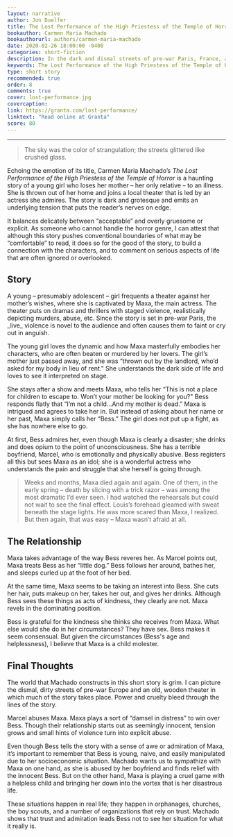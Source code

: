 ```yaml
---
layout: narrative
author: Jon Duelfer
title: The Lost Performance of the High Priestess of the Temple of Horror
bookauthor: Carmen Maria Machado
bookauthorurl: authors/carmen-maria-machado
date: 2020-02-26 18:00:00 -0400
categories: short-fiction
description: In the dark and dismal streets of pre-war Paris, France, a young girl loses her mother to illness. She joins the crew at a local theater that is known for its staged violence, fake blood, and unhinged main actress. The girl has nowhere else to turn.
keywords: The Lost Performance of the High Priestess of the Temple of Horror carmen maria machado review fiction short story granta
type: short story
recommended: true
order: 8
comments: true
cover: lost-performance.jpg
covercaption:
link: https://granta.com/lost-performance/
linktext: "Read online at Granta"
score: 80
---
```

<hr/>

> The sky was the color of strangulation; the streets glittered like crushed glass.

Echoing the emotion of its title, Carmen Maria Machado’s _The Lost Performance of the High Priestess of the Temple of Horror_ is a haunting story of a young girl who loses her mother – her only relative – to an illness. She is thrown out of her home and joins a local theater that is led by an actress she admires. The story is dark and grotesque and emits an underlying tension that puts the reader’s nerves on edge.

It balances delicately between “acceptable” and overly gruesome or explicit. As someone who cannot handle the horror genre, I can attest that although this story pushes conventional boundaries of what may be “comfortable” to read, it does so for the good of the story, to build a connection with the characters, and to comment on serious aspects of life that are often ignored or overlooked.

<h2><strong>Story</strong></h2>
A young – presumably adolescent – girl frequents a theater against her mother’s wishes, where she is captivated by Maxa, the main actress. The theater puts on dramas and thrillers with staged violence, realistically depicting murders, abuse, etc. Since the story is set in pre-war Paris, the _live_ violence is novel to the audience and often causes them to faint or cry out in anguish.

The young girl loves the dynamic and how Maxa masterfully embodies her characters, who are often beaten or murdered by her lovers. The girl’s mother just passed away, and she was “thrown out by the landlord, who’d asked for my body in lieu of rent." She understands the dark side of life and loves to see it interpreted on stage.

She stays after a show and meets Maxa, who tells her “This is not a place for children to escape to. Won’t your mother be looking for you?" Bess responds flatly that “I’m not a child...And my mother is dead.” Maxa is intrigued and agrees to take her in. But instead of asking about her name or her past, Maxa simply calls her “Bess.” The girl does not put up a fight, as she has nowhere else to go.

At first, Bess admires her, even though Maxa is clearly a disaster; she drinks and does opium to the point of unconsciousness. She has a terrible boyfriend, Marcel, who is emotionally and physically abusive. Bess registers all this but sees Maxa as an idol; she is a wonderful actress who understands the pain and struggle that she herself is going through.

> Weeks and months, Maxa died again and again. One of them, in the early spring – death by slicing with a trick razor – was among the most dramatic I’d ever seen. I had watched the rehearsals but could not wait to see the final effect. Louis’s forehead gleamed with sweat beneath the stage lights. He was more scared than Maxa, I realized. But then again, that was easy – Maxa wasn’t afraid at all.

<h2><strong>The Relationship</strong></h2>
Maxa takes advantage of the way Bess reveres her. As Marcel points out, Maxa treats Bess as her “little dog.” Bess follows her around, bathes her, and sleeps curled up at the foot of her bed.

At the same time, Maxa seems to be taking an interest into Bess. She cuts her hair, puts makeup on her, takes her out, and gives her drinks. Although Bess sees these things as acts of kindness, they clearly are not. Maxa revels in the dominating position.

Bess is grateful for the kindness she thinks she receives from Maxa. What else would she do in her circumstances? They have sex. Bess makes it seem consensual. But given the circumstances (Bess's age and helplessness), I believe that Maxa is a child molester.

<h2><strong>Final Thoughts</strong></h2>
The world that Machado constructs in this short story is grim. I can picture the dismal, dirty streets of pre-war Europe and an old, wooden theater in which much of the story takes place. Power and cruelty bleed through the lines of the story.

Marcel abuses Maxa. Maxa plays a sort of “damsel in distress” to win over Bess. Though their relationship starts out as seemingly innocent, tension grows and small hints of violence turn into explicit abuse.

Even though Bess tells the story with a sense of awe or admiration of Maxa, it’s important to remember that Bess is young, naive, and easily manipulated due to her socioeconomic situation. Machado wants us to sympathize with Maxa on one hand, as she is abused by her boyfriend and finds relief with the innocent Bess. But on the other hand, Maxa is playing a cruel game with a helpless child and bringing her down into the vortex that is her disastrous life.

These situations happen in real life; they happen in orphanages, churches, the boy scouts, and a number of organizations that rely on trust. Machado shows that trust and admiration leads Bess not to see her situation for what it really is.